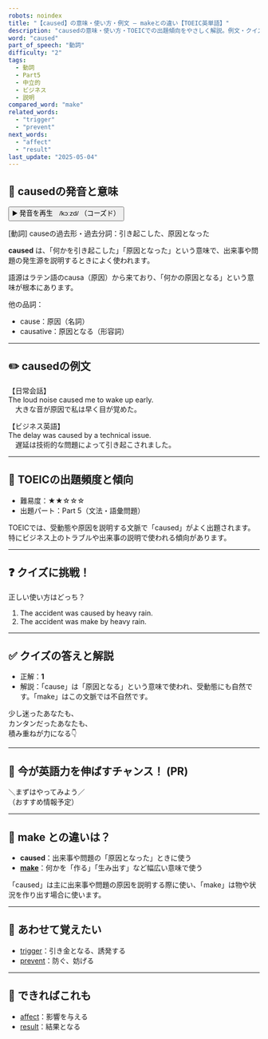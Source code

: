 ```yaml
---
robots: noindex
title: "【caused】の意味・使い方・例文 ― makeとの違い【TOEIC英単語】"
description: "causedの意味・使い方・TOEICでの出題傾向をやさしく解説。例文・クイズ付きでmakeとの違いもわかりやすく学べます。"
word: "caused"
part_of_speech: "動詞"
difficulty: "2"
tags:
  - 動詞
  - Part5
  - 中立的
  - ビジネス
  - 説明
compared_word: "make"
related_words:
  - "trigger"
  - "prevent"
next_words:
  - "affect"
  - "result"
last_update: "2025-05-04"
---
```


## 🔰 causedの発音と意味

<button class="play-audio" onclick="playTTS('caused')">
  <span class="play-audio-main">
    ▶️ 発音を再生　/kɔːzd/
  </span>
  <span class="play-audio-sub">
    （コーズド）
  </span>
</button>

[動詞] causeの過去形・過去分詞：引き起こした、原因となった

**caused** は、「何かを引き起こした」「原因となった」という意味で、出来事や問題の発生源を説明するときによく使われます。

語源はラテン語のcausa（原因）から来ており、「何かの原因となる」という意味が根本にあります。

他の品詞：  
- cause：原因（名詞）
- causative：原因となる（形容詞）

---

## ✏️ causedの例文

【日常会話】  
The loud noise caused me to wake up early.  
　大きな音が原因で私は早く目が覚めた。

【ビジネス英語】  
The delay was caused by a technical issue.  
　遅延は技術的な問題によって引き起こされました。

---

## 🎯 TOEICの出題頻度と傾向

- 難易度：★★☆☆☆
- 出題パート：Part 5（文法・語彙問題）

TOEICでは、受動態や原因を説明する文脈で「caused」がよく出題されます。特にビジネス上のトラブルや出来事の説明で使われる傾向があります。

---

## ❓ クイズに挑戦！

正しい使い方はどっち？

1. The accident was caused by heavy rain.  
2. The accident was make by heavy rain.

---

## ✅ クイズの答えと解説

- 正解：**1**
- 解説：「cause」は「原因となる」という意味で使われ、受動態にも自然です。「make」はこの文脈では不自然です。

少し迷ったあなたも、  
カンタンだったあなたも、  
積み重ねが力になる👇️

---

## 🚀 今が英語力を伸ばすチャンス！ (PR)

<div class="info-center">
＼まずはやってみよう／<br>  
（おすすめ情報予定）
</div>

---

## 🤔  make との違いは？

- **caused**：出来事や問題の「原因となった」ときに使う
- **[make](/word/make)**：何かを「作る」「生み出す」など幅広い意味で使う

「caused」は主に出来事や問題の原因を説明する際に使い、「make」は物や状況を作り出す場合に使います。

---

## 🧩 あわせて覚えたい

- [trigger](/word/trigger)：引き金となる、誘発する
- [prevent](/word/prevent)：防ぐ、妨げる

---

## 📖 できればこれも

- [affect](/word/affect)：影響を与える
- [result](/word/result)：結果となる

<!-- cvid: aid47_bid08 -->
